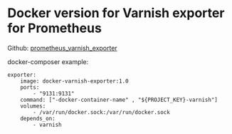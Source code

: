 

# Docker version for Varnish exporter for Prometheus

Github: [prometheus_varnish_exporter](https://github.com/jonnenauha/prometheus_varnish_exporter)

docker-composer example:

    exporter:
        image: docker-varnish-exporter:1.0
        ports:
            - "9131:9131"
        command: ["-docker-container-name" , "${PROJECT_KEY}-varnish"]
        volumes:
            - /var/run/docker.sock:/var/run/docker.sock
        depends_on:
            - varnish
